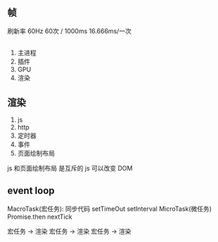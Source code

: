 ## 帧
刷新率 60Hz
60次 / 1000ms   16.666ms/一次

## 
1. 主进程
2. 插件
3. GPU
4. 渲染

## 渲染
1. js
2. http
3. 定时器
4. 事件
5. 页面绘制布局

js 和页面绘制布局 是互斥的
js 可以改变 DOM
## event loop
MacroTask(宏任务): 同步代码 setTimeOut setInterval
MicroTask(微任务) Promise.then  nextTick

 宏任务 -> 渲染    宏任务 -> 渲染    宏任务 -> 渲染 

